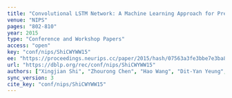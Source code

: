```yaml
---
title: "Convolutional LSTM Network: A Machine Learning Approach for Precipitation Nowcasting."
venue: "NIPS"
pages: "802-810"
year: 2015
type: "Conference and Workshop Papers"
access: "open"
key: "conf/nips/ShiCWYWW15"
ee: "https://proceedings.neurips.cc/paper/2015/hash/07563a3fe3bbe7e3ba84431ad9d055af-Abstract.html"
url: "https://dblp.org/rec/conf/nips/ShiCWYWW15"
authors: ["Xingjian Shi", "Zhourong Chen", "Hao Wang", "Dit-Yan Yeung", "Wai-Kin Wong", "Wang-chun Woo"]
sync_version: 3
cite_key: "conf/nips/ShiCWYWW15"
---
```

